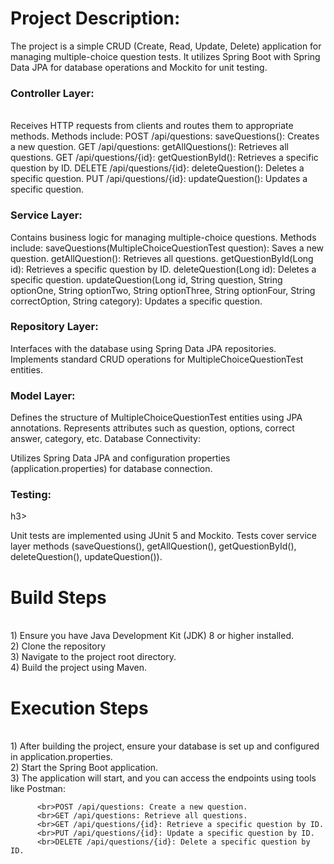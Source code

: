 <h1>Project Description:</h1>
The project is a simple CRUD (Create, Read, Update, Delete) application for managing multiple-choice question tests. It utilizes Spring Boot with Spring Data JPA for database operations and Mockito for unit testing.
<br> <h3>Controller Layer:</h3>
<br>
Receives HTTP requests from clients and routes them to appropriate methods.
Methods include:
POST /api/questions: saveQuestions(): Creates a new question.
GET /api/questions: getAllQuestions(): Retrieves all questions.
GET /api/questions/{id}: getQuestionById(): Retrieves a specific question by ID.
DELETE /api/questions/{id}: deleteQuestion(): Deletes a specific question.
PUT /api/questions/{id}: updateQuestion(): Updates a specific question.
<br><h3>Service Layer:</h3>

Contains business logic for managing multiple-choice questions.
Methods include:
saveQuestions(MultipleChoiceQuestionTest question): Saves a new question.
getAllQuestion(): Retrieves all questions.
getQuestionById(Long id): Retrieves a specific question by ID.
deleteQuestion(Long id): Deletes a specific question.
updateQuestion(Long id, String question, String optionOne, String optionTwo, String optionThree, String optionFour, String correctOption, String category): Updates a specific question.
<br><h3>Repository Layer:</h3>

Interfaces with the database using Spring Data JPA repositories.
Implements standard CRUD operations for MultipleChoiceQuestionTest entities.
<br><h3>Model Layer:</h3>

Defines the structure of MultipleChoiceQuestionTest entities using JPA annotations.
Represents attributes such as question, options, correct answer, category, etc.
Database Connectivity:

Utilizes Spring Data JPA and configuration properties (application.properties) for database connection.


<h3>Testing:</h3>h3>

Unit tests are implemented using JUnit 5 and Mockito.
Tests cover service layer methods (saveQuestions(), getAllQuestion(), getQuestionById(), deleteQuestion(), updateQuestion()).

<h1>Build Steps</h1>
  <br>1) Ensure you have Java Development Kit (JDK) 8 or higher installed.
  <br>2) Clone the repository
  <br>3) Navigate to the project root directory.
  <br>4) Build the project using Maven.
<h1>Execution Steps</h1>
  <br>1) After building the project, ensure your database is set up and configured in application.properties.
  <br>2) Start the Spring Boot application.
  <br>3) The application will start, and you can access the endpoints using tools like Postman:
  
          <br>POST /api/questions: Create a new question.
          <br>GET /api/questions: Retrieve all questions.
          <br>GET /api/questions/{id}: Retrieve a specific question by ID.
          <br>PUT /api/questions/{id}: Update a specific question by ID.
          <br>DELETE /api/questions/{id}: Delete a specific question by ID.
